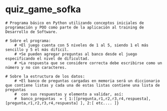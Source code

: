 # quiz_game_sofka
    # Programa básico en Python utilizando conceptos iniciales de programación y POO como parte de la aplicación al training de Desarrollo de Software.
    
    # Sobre el programa:
        # •El juego cuenta con 5 niveles de 1 al 5, siendo 1 el más sencillo y 5 el más difícil. 
        # •Se pueden agregar preguntas al banco desde el juego especificando el nivel de dificultad.
        # •La respuesta que se considere correcta debe escribirse como un número y no con caracteres.
        
    # Sobre la estructura de los datos:
        # •El banco de preguntas cargadas en memoria será un diccionario que contiene listas y cada una de estas listas contiene una lista de preguntas 
        #  con sus respuestas y elemento a validar, así:
        #  banco_preguntas  = { 1:[[pregunta,r1,r2,r3,r4,respuesta],[pregunta,r1,r2,r3,r4,respuesta] ], 2:[ etc.... ]}
       
        
        
